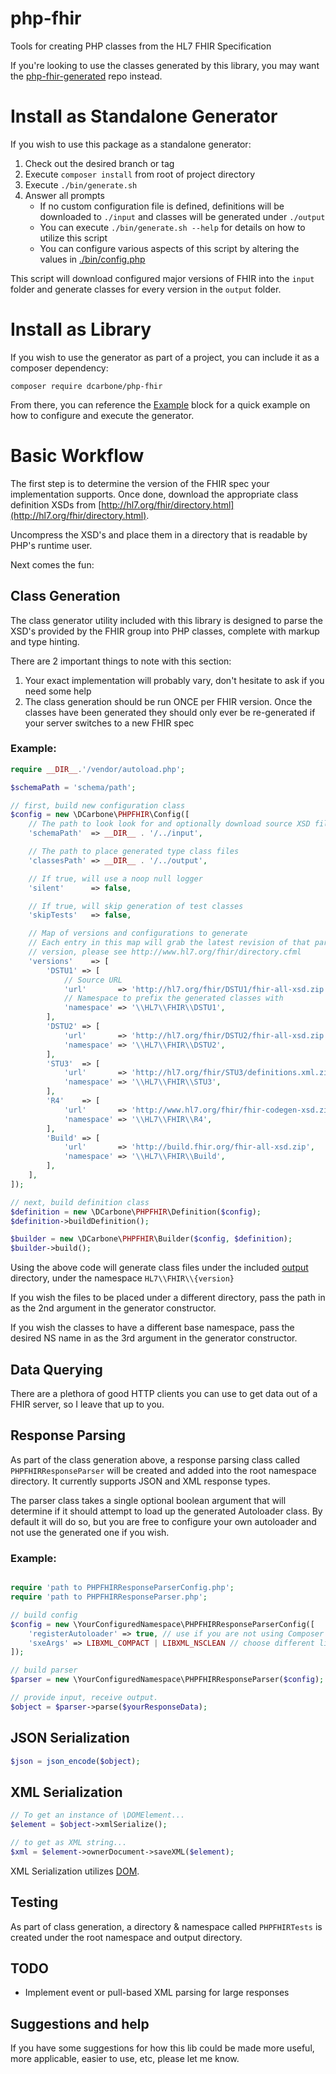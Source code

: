 # php-fhir
Tools for creating PHP classes from the HL7 FHIR Specification

If you're looking  to use the classes generated by this library, you may want the
[php-fhir-generated](https://github.com/dcarbone/php-fhir-generated) repo instead.

# Install as Standalone Generator
If you wish to use this package as a standalone generator:
 
1. Check out the desired branch or tag
2. Execute `composer install` from root of project directory
3. Execute `./bin/generate.sh`
4. Answer all prompts
   * If no custom configuration file is defined, definitions will be downloaded to `./input` and
classes will be generated under `./output` 
   * You can execute `./bin/generate.sh --help` for details on how to utilize this script
   * You can configure various aspects of this script by altering the values in [./bin/config.php](./bin/config.php)

This script will download configured major versions of FHIR into the `input` folder and
generate classes for every version in the `output` folder.

# Install as Library
If you wish to use the generator as part of a project, you can include it as a composer
dependency:

`composer require dcarbone/php-fhir`

From there, you can reference the [Example](#example) block for a quick example on how to
configure and execute the generator.

# Basic Workflow

The first step is to determine the version of the FHIR spec your implementation supports.  Once done, download
the appropriate class definition XSDs from [http://hl7.org/fhir/directory.html](http://hl7.org/fhir/directory.html).

Uncompress the XSD's and place them in a directory that is readable by PHP's runtime user.

Next comes the fun:

## Class Generation

The class generator utility included with this library is designed to parse the XSD's provided by the FHIR
group into PHP classes, complete with markup and type hinting.

There are 2 important things to note with this section:

1. Your exact implementation will probably vary, don't hesitate to ask if you need some help
2. The class generation should be run ONCE per FHIR version.  Once the classes
have been generated they should only ever be re-generated if your server switches to a new FHIR spec

### Example:

```php
require __DIR__.'/vendor/autoload.php';

$schemaPath = 'schema/path';

// first, build new configuration class
$config = new \DCarbone\PHPFHIR\Config([
    // The path to look look for and optionally download source XSD files to
    'schemaPath'  => __DIR__ . '/../input',

    // The path to place generated type class files
    'classesPath' => __DIR__ . '/../output',

    // If true, will use a noop null logger
    'silent'      => false,

    // If true, will skip generation of test classes
    'skipTests'   => false,

    // Map of versions and configurations to generate
    // Each entry in this map will grab the latest revision of that particular version.  If you wish to use a specific
    // version, please see http://www.hl7.org/fhir/directory.cfml
    'versions'    => [
        'DSTU1' => [
            // Source URL
            'url'       => 'http://hl7.org/fhir/DSTU1/fhir-all-xsd.zip',
            // Namespace to prefix the generated classes with
            'namespace' => '\\HL7\\FHIR\\DSTU1',
        ],
        'DSTU2' => [
            'url'       => 'http://hl7.org/fhir/DSTU2/fhir-all-xsd.zip',
            'namespace' => '\\HL7\\FHIR\\DSTU2',
        ],
        'STU3'  => [
            'url'       => 'http://hl7.org/fhir/STU3/definitions.xml.zip',
            'namespace' => '\\HL7\\FHIR\\STU3',
        ],
        'R4'    => [
            'url'       => 'http://www.hl7.org/fhir/fhir-codegen-xsd.zip',
            'namespace' => '\\HL7\\FHIR\\R4',
        ],
        'Build' => [
            'url'       => 'http://build.fhir.org/fhir-all-xsd.zip',
            'namespace' => '\\HL7\\FHIR\\Build',
        ],
    ],
]);

// next, build definition class
$definition = new \DCarbone\PHPFHIR\Definition($config);
$definition->buildDefinition();

$builder = new \DCarbone\PHPFHIR\Builder($config, $definition);
$builder->build();
```

Using the above code will generate class files under the included [output](./output) directory, under the namespace
` HL7\\FHIR\\{version} `

If you wish the files to be placed under a different directory, pass the path in as the 2nd argument in the
generator constructor.

If you wish the classes to have a different base namespace, pass the desired NS name in as the 3rd argument in the
generator constructor.

## Data Querying

There are a plethora of good HTTP clients you can use to get data out of a FHIR server, so I leave that up to you.

## Response Parsing

As part of the class generation above, a response parsing class called `PHPFHIRResponseParser` will be created
and added into the root namespace directory.  It currently supports JSON and XML response types.

The parser class takes a single optional boolean argument that will determine if it should
attempt to load up the generated Autoloader class.  By default it will do so, but you are free to configure your
own autoloader and not use the generated one if you wish.

### Example:

```php

require 'path to PHPFHIRResponseParserConfig.php';
require 'path to PHPFHIRResponseParser.php';

// build config
$config = new \YourConfiguredNamespace\PHPFHIRResponseParserConfig([
    'registerAutoloader' => true, // use if you are not using Composer
    'sxeArgs' => LIBXML_COMPACT | LIBXML_NSCLEAN // choose different libxml arguments if you want, ymmv.
]);

// build parser
$parser = new \YourConfiguredNamespace\PHPFHIRResponseParser($config);

// provide input, receive output.
$object = $parser->parse($yourResponseData);

```

## JSON Serialization

```php
$json = json_encode($object);
```

## XML Serialization

```php
// To get an instance of \DOMElement...
$element = $object->xmlSerialize();

// to get as XML string...
$xml = $element->ownerDocument->saveXML($element);
```

XML Serialization utilizes [DOM](https://www.php.net/manual/en/book.dom.php).

## Testing

As part of class generation, a directory & namespace called `PHPFHIRTests` is created under the root namespace and
output directory.

## TODO

- Implement event or pull-based XML parsing for large responses

## Suggestions and help

If you have some suggestions for how this lib could be made more useful, more applicable, easier to use, etc, please
let me know.
